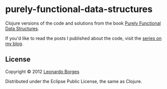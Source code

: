 # purely-functional-data-structures

Clojure versions of the code and solutions from the book [Purely Functional Data Structures](http://amzn.to/UcIidh).

If you'd like to read the posts I published about the code, visit the [series on my blog](http://www.leonardoborges.com/writings/tags/functional-data-structures/).



## License

Copyright © 2012 [Leonardo Borges](http://www.leonardoborges.com)

Distributed under the Eclipse Public License, the same as Clojure.
